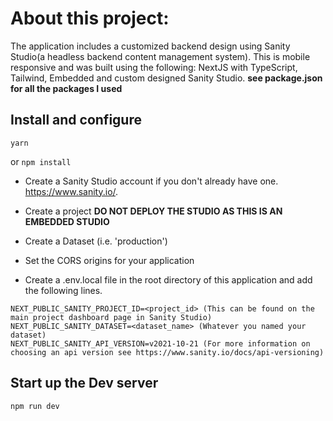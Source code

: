 # About this project:

The application includes a customized backend design using Sanity Studio(a headless backend content management system). This is mobile responsive and was built using the following: NextJS with TypeScript, Tailwind, Embedded and custom designed Sanity Studio. **see package.json for all the packages I used**

## Install and configure

```yarn```

or
```npm install```

- Create a Sanity Studio account if you don't already have one. https://www.sanity.io/.
- Create a project **DO NOT DEPLOY THE STUDIO AS THIS IS AN EMBEDDED STUDIO**
- Create a Dataset (i.e. 'production')
- Set the CORS origins for your application


- Create a .env.local file in the root directory of this application and add the following lines.
  
```
NEXT_PUBLIC_SANITY_PROJECT_ID=<project_id> (This can be found on the main project dashboard page in Sanity Studio)
NEXT_PUBLIC_SANITY_DATASET=<dataset_name> (Whatever you named your dataset)
NEXT_PUBLIC_SANITY_API_VERSION=v2021-10-21 (For more information on choosing an api version see https://www.sanity.io/docs/api-versioning)
```
## Start up the Dev server

```
npm run dev
```


